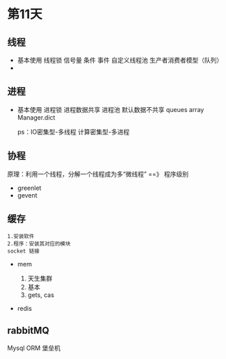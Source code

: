 # 第11天

## 线程
* 基本使用
  线程锁
    信号量
    条件
    事件
  自定义线程池
  生产者消费者模型（队列）
*
## 进程
* 基本使用
  进程锁
  进程数据共享
  进程池
    默认数据不共享
    queues
    array
    Manager.dict
  
  ps：IO密集型-多线程
      计算密集型-多进程
      

## 协程
  原理：利用一个线程，分解一个线程成为多“微线程” ==》 程序级别
* greenlet
* gevent

## 缓存
    1.安装软件
    2.程序：安装其对应的模块
    socket 链接
* mem
    1. 天生集群
    2. 基本
    3. gets, cas
    
* redis

## rabbitMQ





Mysql
ORM
堡垒机